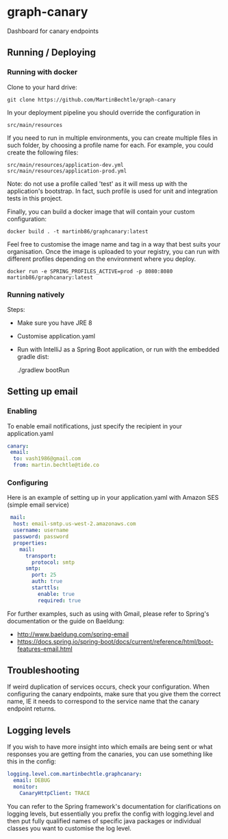 # graph-canary
Dashboard for canary endpoints

## Running / Deploying

### Running with docker

Clone to your hard drive:

	git clone https://github.com/MartinBechtle/graph-canary
		
In your deployment pipeline you should override the configuration in

	src/main/resources
	
If you need to run in multiple environments, you can create multiple files in such folder, by choosing a profile name for each.
For example, you could create the following files:

	src/main/resources/application-dev.yml
	src/main/resources/application-prod.yml
	
Note: do not use a profile called 'test' as it will mess up with the application's bootstrap.
In fact, such profile is used for unit and integration tests in this project.

Finally, you can build a docker image that will contain your custom configuration:

	docker build . -t martinb86/graphcanary:latest 
	
Feel free to customise the image name and tag in a way that best suits your organisation. 
Once the image is uploaded to your registry, you can run with different profiles depending on the environment where you deploy.

	docker run -e SPRING_PROFILES_ACTIVE=prod -p 8080:8080 martinb86/graphcanary:latest
	
### Running natively

Steps:
* Make sure you have JRE 8
* Customise application.yaml 
* Run with IntelliJ as a Spring Boot application, or run with the embedded gradle dist:

	./gradlew bootRun


## Setting up email

### Enabling

To enable email notifications, just specify the recipient in your application.yaml

```yaml
canary:
 email:
  to: vash1986@gmail.com
  from: martin.bechtle@tide.co
```

### Configuring

Here is an example of setting up in your application.yaml with Amazon SES (simple email service)

```yaml
 mail:
  host: email-smtp.us-west-2.amazonaws.com
  username: username
  password: password
  properties:
	mail:
	  transport:
		protocol: smtp
	  smtp:
		port: 25
		auth: true
		starttls:
		  enable: true
		  required: true
```
              
For further examples, such as using with Gmail, please refer to Spring's documentation or the guide on Baeldung:
* http://www.baeldung.com/spring-email
* https://docs.spring.io/spring-boot/docs/current/reference/html/boot-features-email.html

## Troubleshooting

If weird duplication of services occurs, check your configuration. 
When configuring the canary endpoints, make sure that you give them the correct name, IE it needs to correspond to the
service name that the canary endpoint returns.

## Logging levels

If you wish to have more insight into which emails are being sent or what responses you are getting from the canaries,
you can use something like this in the config:

```yaml
logging.level.com.martinbechtle.graphcanary:
  email: DEBUG
  monitor:
    CanaryHttpClient: TRACE
```

You can refer to the Spring framework's documentation for clarifications on logging levels,
but essentially you prefix the config with logging.level and then put fully qualified names of specific
java packages or individual classes you want to customise the log level.